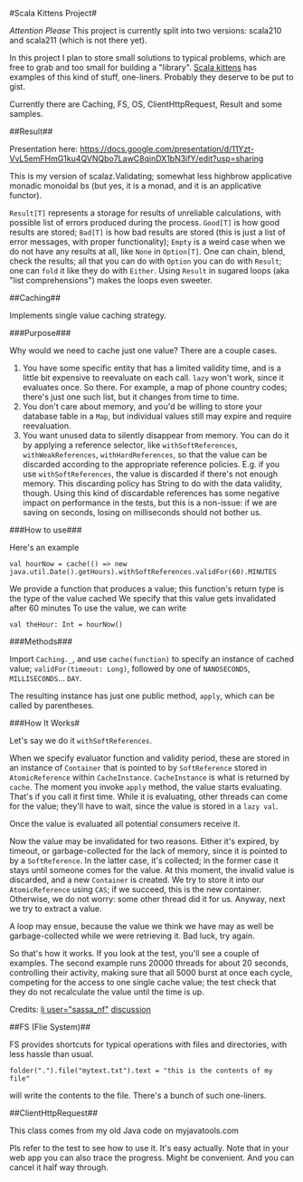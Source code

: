 #Scala Kittens Project#

*Attention Please*
This project is currently split into two versions: scala210 and scala211 (which is not there yet).

In this project I plan to store small solutions to typical problems, which are free to grab and too small for building a "library".
[Scala kittens][slides] has examples of this kind of stuff, one-liners. Probably they deserve to be put to gist.

Currently there are Caching, FS, OS, ClientHttpRequest, Result and some samples.

##Result##

Presentation here: https://docs.google.com/presentation/d/11Yzt-VvL5emFHmG1ku4QVNQbo7LawC8qinDX1bN3ifY/edit?usp=sharing

This is my version of scalaz.Validating; somewhat less highbrow applicative monadic monoidal bs
(but yes, it is a monad, and it is an applicative functor).

`Result[T]` represents a storage for results of unreliable calculations, with possible list of errors produced during the process.
`Good[T]` is how good results are stored; `Bad[T]` is how bad results are stored (this is just a list of error messages, with proper functionality);
`Empty` is a weird case when we do not have any results at all, like `None` in `Option[T]`.
One can chain, blend, check the results; all that you can do with `Option` you can do with `Result`; one can `fold` it like they do with `Either`.
Using `Result` in sugared loops (aka "list comprehensions") makes the loops even sweeter.

##Caching##

Implements single value caching strategy.

###Purpose###

Why would we need to cache just one value? There are a couple cases.

1. You have some specific entity that has a limited validity time, and is a little bit expensive to reevaluate on each call. `lazy` won't work, since it evaluates once. So there.
   For example, a map of phone country codes; there's just one such list, but it changes from time to time.
2. You don't care about memory, and you'd be willing to store your database table in a `Map`, but individual
   values still may expire and require reevaluation.
3. You want unused data to silently disappear from memory. You can do it by applying a reference selector, like
   `withSoftReferences`, `withWeakReferences`, `withHardReferences`, so that the value can be discarded according
   to the appropriate reference policies. E.g. if you use `withSoftReferences`, the value is discarded
   if there's not enough memory. This discarding policy has String to do with the data validity, though.
   Using this kind of discardable references has some negative impact on performance in the tests, but this is a non-issue: if we are saving
   on seconds, losing on milliseconds should not bother us.

###How to use###

Here's an example

    val hourNow = cache(() => new java.util.Date().getHours).withSoftReferences.validFor(60).MINUTES

We provide a function that produces a value; this function's return type is the type of the value cached
We specify that this value gets invalidated after 60 minutes
To use the value, we can write

    val theHour: Int = hourNow()

###Methods###

Import `Caching._`, and use `cache(function)` to specify an instance of cached value; `validFor(timeout: Long)`,
followed by one of `NANOSECONDS`, `MILLISECONDS`... `DAY`.

The resulting instance has just one public method, `apply`, which can be called by parentheses.

###How It Works#

Let's say we do it `withSoftReferences`.

When we specify evaluator function and validity period, these are stored in an instance of `Container` that is pointed to
by `SoftReference` stored in `AtomicReference` within `CacheInstance`. `CacheInstance` is what is returned
by `cache`. The moment you invoke `apply` method, the value starts evaluating. That's if you call it first time.
While it is evaluating, other threads can come for the value; they'll have to wait, since the value is stored in a `lazy val`.

Once the value is evaluated all potential consumers receive it.

Now the value may be invalidated for two reasons. Either it's expired, by timeout, or garbage-collected for the lack of memory,
since it is pointed to by a `SoftReference`. In the latter case, it's collected; in the former case it stays until
someone comes for the value. At this moment, the invalid value is discarded, and a new `Container` is created.
We try to store it into our `AtomicReference` using `CAS`; if we succeed, this is the new container. Otherwise,
we do not worry: some other thread did it for us. Anyway, next we try to extract a value.

A loop may ensue, because the value we think we have may as well be garbage-collected while we were retrieving it.
Bad luck, try again.

So that's how it works. If you look at the test, you'll see a couple of examples. The second example runs 20000 threads
for about 20 seconds, controlling their activity, making sure that all 5000 burst at once each cycle, competing for the access to
one single cache value; the test check that they do not recalculate the value until the time is up.

Credits: [lj user="sassa_nf"](sassa_nf.livejournal.com) [discussion](http://ivan-gandhi.livejournal.com/1974346.html)

[slides]: (https://docs.google.com/present/view?id=dc7rg5cv_76d7dpx5c5&revision=_latest&start=0&theme=blank&cwj=true&pli=1)

##FS (Flie System)##

FS provides shortcuts for typical operations with files and directories, with less hassle than usual.

    folder(".").file("mytext.txt").text = "this is the contents of my file"

will write the contents to the file. There's a bunch of such one-liners.

##ClientHttpRequest##

This class comes from my old Java code on myjavatools.com

Pls refer to the test to see how to use it. It's easy actually.
Note that in your web app you can also trace the progress. Might be convenient.
And you can cancel it half way through.
